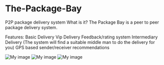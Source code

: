 # The-Package-Bay
P2P package delivery system 
What is it? 
  The Package Bay is a peer to peer package delivery system. 
  
Features:
	Basic Delivery
	Vip Delivery
	Feedback/rating system
	Intermediary Delivery (The system will find a suitable middle man to do the delivery for you)
	GPS based sender/receiver recommendations
  
![My image](http://i.imgur.com/t2zsBSq.png)
![My image](http://i.imgur.com/Qaq3WrI.png)
![My image](http://i.imgur.com/D28epiU.png)
